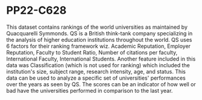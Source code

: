 # PP22-C628
This dataset contains rankings of the world universities as maintained by Quacquarelli Symmonds. QS is a British think-tank company specializing in the analysis of higher education institutions throughout the world. QS uses 6 factors for their ranking framework wiz. Academic Reputation, Employer Reputation, Faculty to Student Ratio, Number of citations per faculty, International Faculty, International Students. Another feature included in this data was Classification (which is not used for ranking) which included the institution's size, subject range, research intensity, age, and status.  This data can be used to analyze a specific set of universities' performances over the years as seen by QS. The scores can be an indicator of how well or bad have the universities performed in comparison to the last year.
